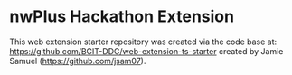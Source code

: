 # nwPlus Hackathon Extension

This web extension starter repository was created via the code base at: https://github.com/BCIT-DDC/web-extension-ts-starter created by Jamie Samuel (https://github.com/jsam07).